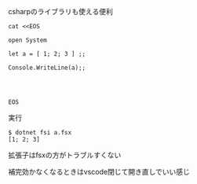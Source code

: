 

csharpのライブラリも使える便利

```
cat <<EOS

open System

let a = [ 1; 2; 3 ] ;;

Console.WriteLine(a);;




EOS
```


実行

```
$ dotnet fsi a.fsx
[1; 2; 3]
```


拡張子はfsxの方がトラブルすくない

補完効かなくなるときはvscode閉じて開き直しでいい感じ
